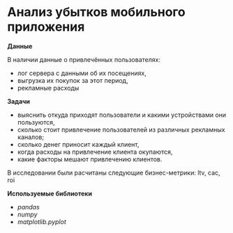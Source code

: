 # Анализ убытков мобильного приложения

**Данные**

В наличии данные о привлечённых пользователях:
 * лог сервера с данными об их посещениях,
 * выгрузка их покупок за этот период,
 * рекламные расходы
 
**Задачи**

 * выяснить откуда приходят пользователи и какими устройствами они пользуются,
 * сколько стоит привлечение пользователей из различных рекламных каналов;
 * сколько денег приносит каждый клиент,
 * когда расходы на привлечение клиента окупаются,
 * какие факторы мешают привлечению клиентов.

В исследовании были расчитаны следующие бизнес-метрики: ltv, cac, roi

**Используемые библиотеки**

 * *pandas*
 * *numpy*
 * *matplotlib.pyplot*
